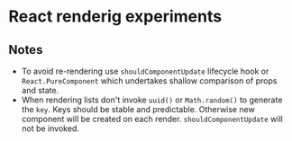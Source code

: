 # React renderig experiments

## Notes

- To avoid re-rendering use `shouldComponentUpdate` lifecycle hook or `React.PureComponent` which undertakes shallow comparison of props and state.
- When rendering lists don't invoke `uuid()` or `Math.random()` to generate the `key`. Keys should be stable and predictable. Otherwise new component will be created on each render. `shouldComponentUpdate` will not be invoked.
